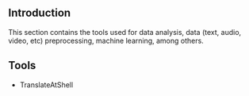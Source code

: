 ## Introduction
This section contains the tools used for data analysis, data (text, audio, video, etc) preprocessing, machine learning, among others.

## Tools
* TranslateAtShell
